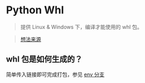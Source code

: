 # Python Whl

> 提供 Linux & Windows 下，编译才能使用的 whl 包。

> [想法来源](https://www.lfd.uci.edu/~gohlke/pythonlibs/)

## whl 包是如何生成的？

简单传入链接即可完成打包，参见 [env 分支](https://github.com/swoiow/libs/tree/env)
